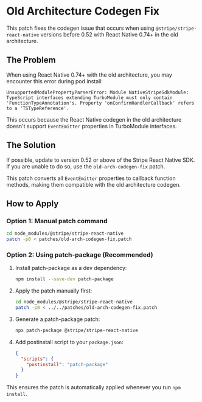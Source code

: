 # Old Architecture Codegen Fix

This patch fixes the codegen issue that occurs when using `@stripe/stripe-react-native` versions before 0.52 with React Native 0.74+ in the old architecture.

## The Problem

When using React Native 0.74+ with the old architecture, you may encounter this error during pod install:

```
UnsupportedModulePropertyParserError: Module NativeStripeSdkModule: TypeScript interfaces extending TurboModule must only contain 'FunctionTypeAnnotation's. Property 'onConfirmHandlerCallback' refers to a 'TSTypeReference'.
```

This occurs because the React Native codegen in the old architecture doesn't support `EventEmitter` properties in TurboModule interfaces.

## The Solution

If possible, update to version 0.52 or above of the Stripe React Native SDK. If you are unable to do so, use the `old-arch-codegen-fix` patch.

This patch converts all `EventEmitter` properties to callback function methods, making them compatible with the old architecture codegen.

## How to Apply

### Option 1: Manual patch command

```bash
cd node_modules/@stripe/stripe-react-native
patch -p0 < patches/old-arch-codegen-fix.patch
```

### Option 2: Using patch-package (Recommended)

1. Install patch-package as a dev dependency:
   ```bash
   npm install --save-dev patch-package
   ```

2. Apply the patch manually first:
   ```bash
   cd node_modules/@stripe/stripe-react-native
   patch -p0 < ../../patches/old-arch-codegen-fix.patch
   ```

3. Generate a patch-package patch:
   ```bash
   npx patch-package @stripe/stripe-react-native
   ```

4. Add postinstall script to your `package.json`:
   ```json
   {
     "scripts": {
       "postinstall": "patch-package"
     }
   }
   ```

This ensures the patch is automatically applied whenever you run `npm install`.